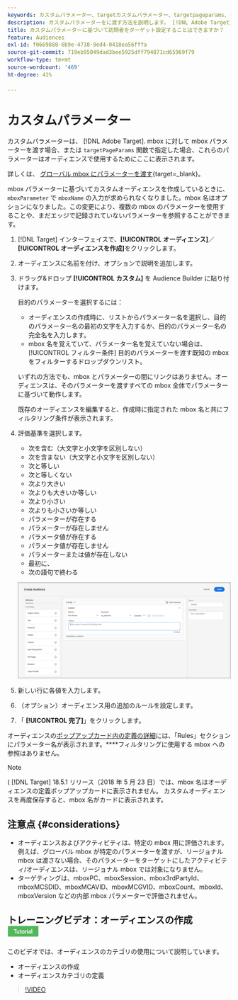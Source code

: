 ```yaml
---
keywords: カスタムパラメーター、targetカスタムパラメーター、targetpageparams、ターゲットmboxパラメーター
description: カスタムパラメーターをに渡す方法を説明します。 [!DNL Adobe Target] オーディエンスで使用します。
title: カスタムパラメーターに基づいて訪問者をターゲット設定することはできますか？
feature: Audiences
exl-id: f0669888-6b9e-4738-9ed4-0418ea56fffa
source-git-commit: 719eb95049dad3bee5925dff794871cd65969f79
workflow-type: tm+mt
source-wordcount: '469'
ht-degree: 41%

---
```


# カスタムパラメーター

カスタムパラメーターは、 [!DNL Adobe Target]. mbox に対して mbox パラメーターを渡す場合、または `targetPageParams` 関数で指定した場合、これらのパラメーターはオーディエンスで使用するためにここに表示されます。

詳しくは、 [グローバル mbox にパラメーターを渡す](https://developer.adobe.com/target/implement/client-side/atjs/global-mbox/pass-parameters-to-global-mbox/){target=_blank}。

mbox パラメーターに基づいてカスタムオーディエンスを作成しているときに、`mboxParameter` で `mboxName` の入力が求められなくなりました。mbox 名はオプションになりました。この変更により、複数の mbox のパラメーターを使用することや、まだエッジで記録されていないパラメーターを参照することができます。

1. [!DNL Target] インターフェイスで、**[!UICONTROL オーディエンス]**／**[!UICONTROL オーディエンスを作成]**&#x200B;をクリックします。
1. オーディエンスに名前を付け、オプションで説明を追加します。
1. ドラッグ&amp;ドロップ **[!UICONTROL カスタム]** を Audience Builder に貼り付けます。

   目的のパラメーターを選択するには：

   * オーディエンスの作成時に、リストからパラメーター名を選択し、目的のパラメーター名の最初の文字を入力するか、目的のパラメーター名の完全名を入力します。
   * mbox 名を覚えていて、パラメーター名を覚えていない場合は、 [!UICONTROL フィルター条件] 目的のパラメーターを渡す既知の mbox をフィルターするドロップダウンリスト。

   いずれの方法でも、mbox とパラメーターの間にリンクはありません。オーディエンスは、そのパラメーターを渡すすべての mbox 全体でパラメーターに基づいて動作します。

   既存のオーディエンスを編集すると、作成時に指定された mbox 名と共にフィルタリング条件が表示されます。

1. 評価基準を選択します。

   * 次を含む（大文字と小文字を区別しない）
   * 次を含まない（大文字と小文字を区別しない）
   * 次と等しい
   * 次と等しくない
   * 次より大きい
   * 次よりも大きいか等しい
   * 次より小さい
   * 次よりも小さいか等しい
   * パラメーターが存在する
   * パラメーターが存在しません
   * パラメータ値が存在する
   * パラメータ値が存在しません
   * パラメーターまたは値が存在しない
   * 最初に、
   * 次の語句で終わる

   ![カスタムパラメーターオーディエンス](assets/custom.png)

1. 新しい行に各値を入力します。
1. （オプション）オーディエンス用の追加のルールを設定します。
1. 「 **[!UICONTROL 完了]**」をクリックします。

オーディエンスの[ポップアップカード内の定義の詳細](/help/main/c-target/c-audiences/audiences.md#section_11B9C4A777E14D36BA1E925021945780)には、「Rules」セクションにパラメーター名が表示されます。****&#x200B;フィルタリングに使用する mbox への参照はありません。

>[!NOTE]
>
>( [!DNL Target] 18.5.1 リリース（2018 年 5 月 23 日）では、mbox 名はオーディエンスの定義ポップアップカードに表示されません。 カスタムオーディエンスを再度保存すると、mbox 名がカードに表示されます。

## 注意点 {#considerations}

* オーディエンスおよびアクティビティは、特定の mbox 用に評価されます。例えば、グローバル mbox が特定のパラメーターを渡すが、リージョナル mbox は渡さない場合、そのパラメーターをターゲットにしたアクティビティ/オーディエンスは、リージョナル mbox では対象になりません。
* ターゲティングは、mboxPC、mboxSession、mbox3rdPartyId、mboxMCSDID、mboxMCAVID、mboxMCGVID、mboxCount、mboxId、mboxVersion などの内部 mbox パラメーターで評価されません。

## トレーニングビデオ：オーディエンスの作成 ![チュートリアルバッジ](/help/main/assets/tutorial.png)

このビデオでは、オーディエンスのカテゴリの使用について説明しています。

* オーディエンスの作成
* オーディエンスカテゴリの定義

>[!VIDEO](https://video.tv.adobe.com/v/17392)
